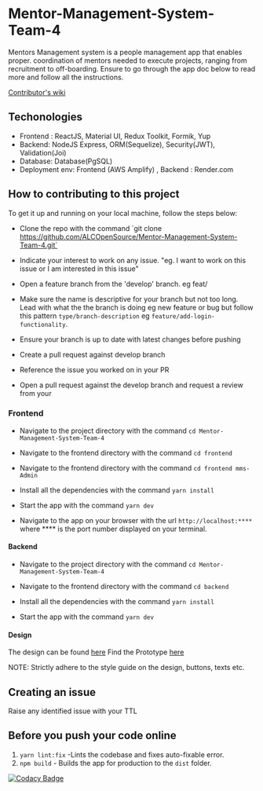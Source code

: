 # Mentor-Management-System-Team-4

Mentors Management system is a people management app that enables proper.
coordination of mentors needed to execute projects, ranging from recruitment to off-boarding. Ensure to go through the app doc below to read more and follow all the instructions.

[Contributor's wiki](https://github.com/ALCOpenSource/Mentor-Management-System-Team-4/wiki)

## Techonologies

*   Frontend : ReactJS, Material UI, Redux Toolkit, Formik, Yup
*   Backend: NodeJS Express, ORM(Sequelize), Security(JWT), Validation(Joi)
*   Database:  Database(PgSQL)
*   Deployment env: Frontend (AWS Amplify) , Backend : Render.com
## How to contributing to this project

To get it up and running on your local machine, follow the steps below:

*   Clone the repo with the command \`git clone https://github.com/ALCOpenSource/Mentor-Management-System-Team-4.git`

*   Indicate your interest to work on any issue. "eg. I want to work on this issue or I am interested in this issue"

*   Open a feature branch from the 'develop' branch. eg feat/

*   Make sure the name is descriptive for your branch but not too long. Lead with what the the branch is doing eg new feature or bug but follow this pattern `type/branch-description` eg `feature/add-login-functionality`.

*   Ensure your branch is up to date with latest changes before pushing

*   Create a pull request against develop branch

*   Reference the issue you worked on in your PR

*   Open a pull request against the develop branch and request a review from your

### Frontend

*   Navigate to the project directory with the command `cd Mentor-Management-System-Team-4`

*   Navigate to the frontend directory with the command `cd frontend`

*   Navigate to the frontend directory with the command `cd frontend mms-Admin`

*   Install all the dependencies with the command `yarn install`

*   Start the app with the command `yarn dev`

*   Navigate to the app on your browser with the url `http://localhost:****` where \*\*\*\* is the port number displayed on your terminal.

#### Backend

*   Navigate to the project directory with the command `cd Mentor-Management-System-Team-4`

*   Navigate to the frontend directory with the command `cd backend`

*   Install all the dependencies with the command `yarn install`

*   Start the app with the command `yarn dev`

#### Design

The design can be found [here](https://www.figma.com/proto/Uyj0o0nX8f5QdXfGzO3ZCZ/MMS-Project-Official?page-id=121%3A20&node-id=2919-69751&starting-point-node-id=2527%3A72409&show-proto-sidebar=1)
Find the Prototype [here](https://www.figma.com/proto/Uyj0o0nX8f5QdXfGzO3ZCZ/MMS-Project-Official?page-id=121%3A20&node-id=2919-69751&starting-point-node-id=2527%3A72409&show-proto-sidebar=1)


NOTE: Strictly adhere to the style guide on the design, buttons, texts etc.

## Creating an issue

Raise any identified issue with your TTL

## Before you push your code online

1.  `yarn lint:fix` -Lints the codebase and fixes auto-fixable error.
2.  `npm build` -  Builds the app for production to the `dist` folder.


[![Codacy Badge](https://app.codacy.com/project/badge/Grade/098d739ea9504dadabbcc4898eaff86e)](https://app.codacy.com/gh/ALCOpenSource/Mentor-Management-System-Team-1/dashboard?utm_source=gh\&utm_medium=referral\&utm_content=\&utm_campaign=Badge_grade)
